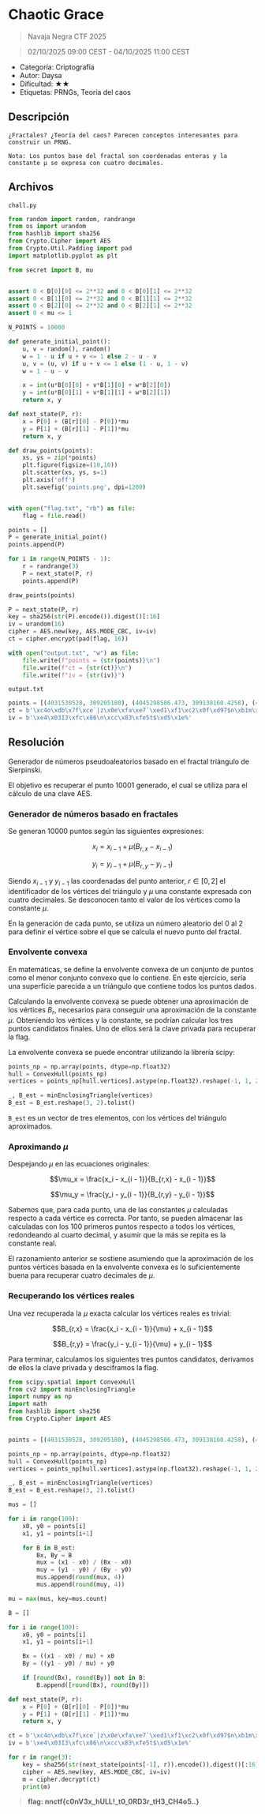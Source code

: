 # Chaotic Grace

> Navaja Negra CTF 2025

> 02/10/2025 09:00 CEST - 04/10/2025 11:00 CEST

* Categoría: Criptografía
* Autor: Daysa
* Dificultad: ★★
* Etiquetas: PRNGs, Teoría del caos

## Descripción
    
    ¿Fractales? ¿Teoría del caos? Parecen conceptos interesantes para construir un PRNG.

    Nota: Los puntos base del fractal son coordenadas enteras y la constante μ se expresa con cuatro decimales.

## Archivos
    
    chall.py

```python
from random import random, randrange
from os import urandom
from hashlib import sha256
from Crypto.Cipher import AES
from Crypto.Util.Padding import pad
import matplotlib.pyplot as plt

from secret import B, mu


assert 0 < B[0][0] <= 2**32 and 0 < B[0][1] <= 2**32
assert 0 < B[1][0] <= 2**32 and 0 < B[1][1] <= 2**32
assert 0 < B[2][0] <= 2**32 and 0 < B[2][1] <= 2**32
assert 0 < mu <= 1

N_POINTS = 10000

def generate_initial_point():
    u, v = random(), random()
    w = 1 - u if u + v <= 1 else 2 - u - v
    u, v = (u, v) if u + v <= 1 else (1 - u, 1 - v)
    w = 1 - u - v

    x = int(u*B[0][0] + v*B[1][0] + w*B[2][0])
    y = int(u*B[0][1] + v*B[1][1] + w*B[2][1])
    return x, y

def next_state(P, r):
    x = P[0] + (B[r][0] - P[0])*mu
    y = P[1] + (B[r][1] - P[1])*mu
    return x, y

def draw_points(points):
    xs, ys = zip(*points)
    plt.figure(figsize=(10,10))
    plt.scatter(xs, ys, s=1)
    plt.axis('off')
    plt.savefig('points.png', dpi=1200)


with open("flag.txt", "rb") as file:
    flag = file.read()

points = []
P = generate_initial_point()
points.append(P)

for i in range(N_POINTS - 1):
    r = randrange(3)
    P = next_state(P, r)
    points.append(P)

draw_points(points)

P = next_state(P, r)
key = sha256(str(P).encode()).digest()[:16]
iv = urandom(16)
cipher = AES.new(key, AES.MODE_CBC, iv=iv)
ct = cipher.encrypt(pad(flag, 16))

with open("output.txt", "w") as file:
    file.write(f"points = {str(points)}\n")
    file.write(f"ct = {str(ct)}\n")
    file.write(f"iv = {str(iv)}")
```

    output.txt

```python
points = [(4031530528, 309205180), (4045298586.473, 309138160.4258), (4045907867.145217, 321587493.15691185), (4039044277.904369, 316170076.06761026), (4035146445.574491, 313093524.9025959), (4032932866.5943537, 311346351.4959842), ...]
ct = b'\xc4o\xdb\x7f\xce`|z\x0e\xfa\xe7`\xed1\xf1\xc2\x0f\xd97$n\xb1m\xbf\x13\xea*1\xf16<Y\xa7Y\x86\xb2\xdb\x9ccG/\x10&\xf6\x7f\x1f\x0c\xdd'
iv = b'\xe4\x03I3\xfc\x86\n\xcc\x83\xfe5t$\xd5\x1e%'
```

## Resolución

Generador de números pseudoaleatorios basado en el fractal triángulo de Sierpinski.

El objetivo es recuperar el punto 10001 generado, el cual se utiliza para el cálculo de una clave AES.

### Generador de números basado en fractales

Se generan 10000 puntos según las siguientes expresiones:

$$x_i = x_{i - 1} + \mu (B_{r,x} - x_{i - 1})$$

$$y_i = y_{i - 1} + \mu (B_{r,y} - y_{i - 1})$$

Siendo $x_{i - 1}$ y $y_{i - 1}$ las coordenadas del punto anterior, $r \in [0, 2]$ el identificador de los vértices del triángulo y $\mu$ una constante expresada con cuatro decimales. Se desconocen tanto el valor de los vértices como la constante $\mu$. 

En la generación de cada punto, se utiliza un número aleatorio del 0 al 2 para definir el vértice sobre el que se calcula el nuevo punto del fractal.

### Envolvente convexa

En matemáticas, se define la envolvente convexa de un conjunto de puntos como el menor conjunto convexo que lo contiene. En este ejercicio, sería una superficie parecida a un triángulo que contiene todos los puntos dados. 

Calculando la envolvente convexa se puede obtener una aproximación de los vértices $B_r$, necesarios para conseguir una aproximación de la constante $\mu$. Obteniendo los vértices y la constante, se podrían calcular los tres puntos candidatos finales. Uno de ellos será la clave privada para recuperar la flag.

La envolvente convexa se puede encontrar utilizando la librería scipy:

```python
points_np = np.array(points, dtype=np.float32)
hull = ConvexHull(points_np)
vertices = points_np[hull.vertices].astype(np.float32).reshape(-1, 1, 2)

_, B_est = minEnclosingTriangle(vertices)
B_est = B_est.reshape(3, 2).tolist()
```

`B_est` es un vector de tres elementos, con los vértices del triángulo aproximados.

### Aproximando $\mu$

Despejando $\mu$ en las ecuaciones originales:

$$\mu_x = \frac{x_i - x_{i - 1}}{B_{r,x} - x_{i - 1}}$$

$$\mu_y = \frac{y_i - y_{i - 1}}{B_{r,y} - y_{i - 1}}$$

Sabemos que, para cada punto, una de las constantes $\mu$ calculadas respecto a cada vértice es correcta. Por tanto, se pueden almacenar las calculadas con los 100 primeros puntos respecto a todos los vértices, redondeando al cuarto decimal, y asumir que la más se repita es la constante real. 

El razonamiento anterior se sostiene asumiendo que la aproximación de los puntos vértices basada en la envolvente convexa es lo suficientemente buena para recuperar cuatro decimales de $\mu$.

### Recuperando los vértices reales

Una vez recuperada la $\mu$ exacta calcular los vértices reales es trivial:

$$B_{r,x} = \frac{x_i - x_{i - 1}}{\mu} + x_{i - 1}$$

$$B_{r,y} = \frac{y_i - y_{i - 1}}{\mu} + y_{i - 1}$$

Para terminar, calculamos los siguientes tres puntos candidatos, derivamos de ellos la clave privada y desciframos la flag.

```python
from scipy.spatial import ConvexHull
from cv2 import minEnclosingTriangle
import numpy as np
import math
from hashlib import sha256
from Crypto.Cipher import AES


points = [(4031530528, 309205180), (4045298586.473, 309138160.4258), (4045907867.145217, 321587493.15691185), (4039044277.904369, 316170076.06761026), (4035146445.574491, 313093524.9025959), (4032932866.5943537, 311346351.4959842), ...]

points_np = np.array(points, dtype=np.float32)
hull = ConvexHull(points_np)
vertices = points_np[hull.vertices].astype(np.float32).reshape(-1, 1, 2)

_, B_est = minEnclosingTriangle(vertices)
B_est = B_est.reshape(3, 2).tolist()

mus = []

for i in range(100):
    x0, y0 = points[i]
    x1, y1 = points[i+1]

    for B in B_est:
        Bx, By = B
        mux = (x1 - x0) / (Bx - x0)
        muy = (y1 - y0) / (By - y0)
        mus.append(round(mux, 4))
        mus.append(round(muy, 4))

mu = max(mus, key=mus.count)

B = []

for i in range(100):
    x0, y0 = points[i]
    x1, y1 = points[i+1]

    Bx = ((x1 - x0) / mu) + x0
    By = ((y1 - y0) / mu) + y0

    if [round(Bx), round(By)] not in B:
        B.append([round(Bx), round(By)])

def next_state(P, r):
    x = P[0] + (B[r][0] - P[0])*mu
    y = P[1] + (B[r][1] - P[1])*mu
    return x, y

ct = b'\xc4o\xdb\x7f\xce`|z\x0e\xfa\xe7`\xed1\xf1\xc2\x0f\xd97$n\xb1m\xbf\x13\xea*1\xf16<Y\xa7Y\x86\xb2\xdb\x9ccG/\x10&\xf6\x7f\x1f\x0c\xdd'
iv = b'\xe4\x03I3\xfc\x86\n\xcc\x83\xfe5t$\xd5\x1e%'

for r in range(3):
    key = sha256(str(next_state(points[-1], r)).encode()).digest()[:16]
    cipher = AES.new(key, AES.MODE_CBC, iv=iv)
    m = cipher.decrypt(ct)
    print(m)
```

> **flag: nnctf{c0nV3x_hULL!_t0_0RD3r_tH3_CH4o5..}**